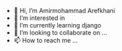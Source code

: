 - 👋 Hi, I’m Amirmohammad Arefkhani
- 👀 I’m interested in 
- 🌱 I’m currently learning django
- 💞️ I’m looking to collaborate on ...
- 📫 How to reach me ...

<!---
AMArefkhani/AMArefkhani is a ✨ special ✨ repository because its `README.md` (this file) appears on your GitHub profile.
You can click the Preview link to take a look at your changes.
--->
